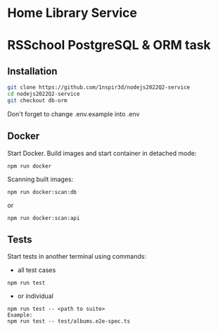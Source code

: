 # Home Library Service

# RSSchool PostgreSQL & ORM task

## Installation
```bash
git clone https://github.com/1nspir3d/nodejs2022Q2-service
cd nodejs2022Q2-service
git checkout db-orm
```

Don't forget to change .env.example into .env

## Docker

Start Docker. Build images and start container in detached mode:

```
npm run docker
```

Scanning built images:

```
npm run docker:scan:db
```
or
```
npm run docker:scan:api
```

## Tests

Start tests in another terminal using commands:
- all test cases
```
npm run test
```
- or individual

```
npm run test -- <path to suite>
Example:
npm run test -- test/albums.e2e-spec.ts
```
